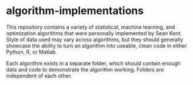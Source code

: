 # algorithm-implementations

This repository contains a variety of statistical, machine learning, and optimization algorithms that were personally implemented by Sean Kent.  Style of data used may vary across algorithms, but they should generally showcase the ability to turn an algorithm into useable, clean code in either Python, R, or Matlab. 

Each algorithm exists in a separate folder, which should contain enough data and code to demonstrate the algorithm working.  Folders are independent of each other.  